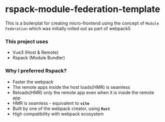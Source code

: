 # rspack-module-federation-template

This is a boilerplat for creating micro-frontend using the concept of `Module Federation` which was initially rolled out as part of webpack5

### This project uses
- Vue3 (Host & Remote)
- Rspack (Module Bundler)

### Why I preferred **Rspack**?
- Faster the webpack
- The remote apps inside the host loads(HMR) is seamless
- Reloads(HMR) only the remote app even when it is inside the remote app
- HMR is seamless - equivalent to **`vite`**
- Built by one of the webpack creator, using **`Rust`**
- High compatibility with webpack ecosystem
